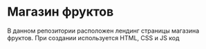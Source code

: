 <h1>Магазин фруктов</h1>
В данном репозитории расположен лендинг страницы магазина фруктов. При создании используется HTML, CSS и JS код
